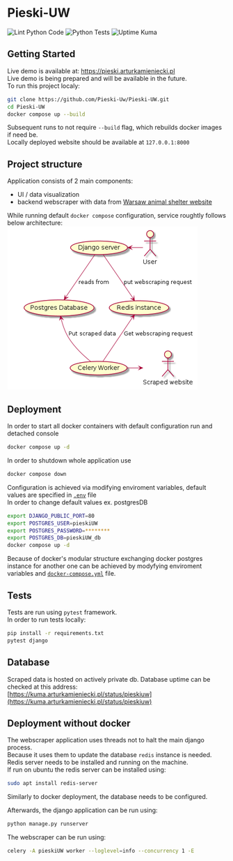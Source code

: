 # Pieski-UW
![Lint Python Code](https://github.com/Pieski-Uw/Pieski-UW/actions/workflows/validate.yml/badge.svg)
![Python Tests](https://github.com/Pieski-Uw/Pieski-UW/actions/workflows/pytest.yml/badge.svg)
![Uptime Kuma](https://kuma.arturkamieniecki.pl//api/badge/1/uptime/24?label=Uptime%20Kuma)

## Getting Started
Live demo is available at: https://pieski.arturkamieniecki.pl  
Live demo is being prepared and will be available in the future.  
To run this project localy:
```bash
git clone https://github.com/Pieski-Uw/Pieski-UW.git
cd Pieski-UW
docker compose up --build
```
Subsequent runs to not require `--build` flag, which rebuilds docker images if need be.  
Locally deployed website should be available at `127.0.0.1:8000` 

## Project structure
Application consists of 2 main components:
- UI / data visualization
- backend webscraper with data from [Warsaw animal shelter website](https://napaluchu.waw.pl/zwierzeta/znalazly-dom/)

While running default `docker compose` configuration, service roughtly follows below architecture:  
![Docker architecture](docs/architecture.png)

## Deployment
In order to start all docker containers with default configuration run and detached console
```bash
docker compose up -d
```
In order to shutdown whole application use
```bash
docker compose down
```
Configuration is achieved via modifying enviroment variables, default values are specified in [`.env`](.env) file  
In order to change default values ex. postgresDB
```bash
export DJANGO_PUBLIC_PORT=80
export POSTGRES_USER=pieskiUW
export POSTGRES_PASSWORD=********
export POSTGRES_DB=pieskiUW_db
docker compose up -d
```

Because of docker's modular structure exchanging docker postgres instance for another one can be achieved by modyfying enviroment variables and [`docker-compose.yml`](docker-compose.yml) file. 

## Tests
Tests are run using `pytest` framework.  
In order to run tests locally:  
```bash
pip install -r requirements.txt
pytest django
```

## Database
Scraped data is hosted on actively private db.
Database uptime can be checked at this address:  
[https://kuma.arturkamieniecki.pl/status/pieskiuw](https://kuma.arturkamieniecki.pl/status/pieskiuw)


## Deployment without docker
The webscraper application uses threads not to halt the main django process.   
Because it uses them to update the database `redis` instance is needed.
Redis server needs to be installed and running on the machine.  
If run on ubuntu the redis server can be installed using:
```bash
sudo apt install redis-server
```
Similarly to docker deployment, the database needs to be configured.

Afterwards, the django application can be run using:
```bash
python manage.py runserver
```
The webscraper can be run using:
```bash
celery -A pieskiUW worker --loglevel=info --concurrency 1 -E
```
